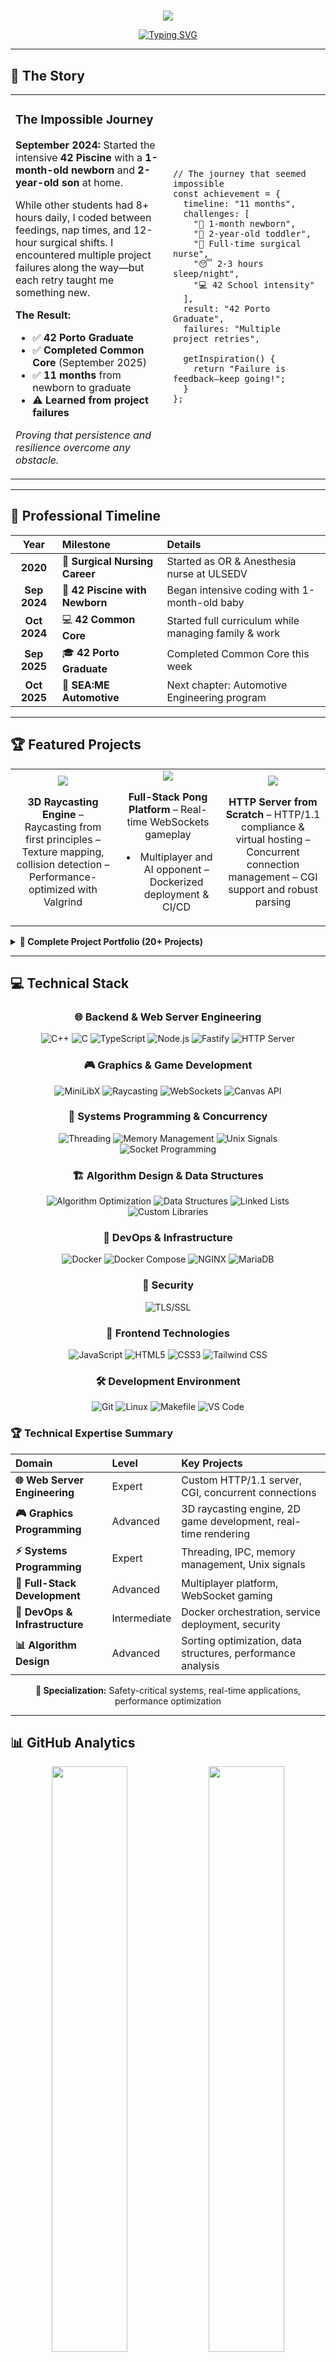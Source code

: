 #

<div align="center">

<img src="https://capsule-render.vercel.app/api?type=waving&color=gradient&customColorList=0,2,2,5,30&height=200&section=header&text=Melanie%20Reis&fontSize=80&fontAlign=50&fontAlignY=40&fontColor=ffffff&desc=From%20Surgery%20to%20Software%20Engineering&descAlign=50&descAlignY=60&animation=fadeIn" />

</div>

<div align="center">

[![Typing SVG](https://readme-typing-svg.demolab.com/?lines=🩺+5+Years+Surgical+Nurse;💻+42+Porto+Graduate;👶+Coded+with+1-month-old+newborn;🎓+Finished+Common+Core+Sept+2025;🚀+Starting+SEA%3AME+October+2025&font=Inter&size=20&duration=3000&pause=1000&color=2F855A&center=true&vCenter=true&width=600&height=100)](https://git.io/typing-svg)

</div>

---

## 🌟 The Story

<table>
<tr>
<td width="50%">

### The Impossible Journey

**September 2024:** Started the intensive **42 Piscine** with a **1-month-old newborn** and **2-year-old son** at home.

While other students had 8+ hours daily, I coded between feedings, nap times, and 12-hour surgical shifts. I encountered multiple project failures along the way—but each retry taught me something new.

**The Result:**
- ✅ **42 Porto Graduate**
- ✅ **Completed Common Core** (September 2025)
- ✅ **11 months** from newborn to graduate
- ⚠️ **Learned from project failures**

*Proving that persistence and resilience overcome any obstacle.*

</td>
<td width="50%">

```
// The journey that seemed impossible
const achievement = {
  timeline: "11 months",
  challenges: [
    "👶 1-month newborn",
    "🧒 2-year-old toddler",
    "🏥 Full-time surgical nurse",
    "😴 2-3 hours sleep/night",
    "💻 42 School intensity"
  ],
  result: "42 Porto Graduate",
  failures: "Multiple project retries",

  getInspiration() {
    return "Failure is feedback—keep going!";
  }
};
```

</td>
</tr>
</table>

---

## 🎯 Professional Timeline

<div align="center">

| Year       | Milestone                       | Details                                             |
|:----------:|:--------------------------------|:----------------------------------------------------|
| **2020**   | 🏥 **Surgical Nursing Career**   | Started as OR & Anesthesia nurse at ULSEDV         |
| **Sep 2024** | 👶 **42 Piscine with Newborn**  | Began intensive coding with 1-month-old baby        |
| **Oct 2024** | 💻 **42 Common Core**           | Started full curriculum while managing family & work |
| **Sep 2025** | 🎓 **42 Porto Graduate**        | Completed Common Core this week                      |
| **Oct 2025** | 🚀 **SEA:ME Automotive**        | Next chapter: Automotive Engineering program         |

</div>

---

## 🏆 Featured Projects

<div align="center">

<table>
<tr>
<td align="center" width="33%">

<img src="https://img.shields.io/badge/cub3D-125%2F100-gold?style=for-the-badge&logo=42&logoColor=white" />

**3D Raycasting Engine**
– Raycasting from first principles
– Texture mapping, collision detection
– Performance-optimized with Valgrind

</td>
<td align="center" width="33%">

<img src="https://img.shields.io/badge/ft_transcendence-110%2F100-brightgreen?style=for-the-badge&logo=42&logoColor=white" />

**Full-Stack Pong Platform**
– Real-time WebSockets gameplay
- Multiplayer and AI opponent
– Dockerized deployment & CI/CD

</td>
<td align="center" width="33%">

<img src="https://img.shields.io/badge/webserv-100%2F100-blue?style=for-the-badge&logo=42&logoColor=white" />

**HTTP Server from Scratch**
– HTTP/1.1 compliance & virtual hosting
– Concurrent connection management
– CGI support and robust parsing

</td>
</tr>
</table>

</div>

<details>
<summary><b>📂 Complete Project Portfolio (20+ Projects)</b></summary>

<br>

| Project               | Score       | Skills                                     | Complexity    |
|:---------------------:|:-----------:|:-------------------------------------------|:-------------:|
| **minishell**         | `99/100`    | Shell implementation, process management   | 🔴 High       |
| **cub3D**             | `125/100`   | 3D graphics, raycasting, memory management | 🔴 High       |
| **webserv**           | `100/100`   | HTTP protocol, concurrency, parsing        | 🔴 High       |
| **ft_transcendence**  | `110/100`   | Full-stack, WebSockets, real-time          | 🔴 High       |
| **Inception**         | `100/100`   | Docker, DevOps, containers                 | 🟡 Medium     |
| **Philosophers**      | `100/100`   | Threading, synchronization                 | 🟡 Medium     |
| **push_swap**         | `100/100`   | Algorithm optimization, sorting            | 🟡 Medium     |
| **so_long**           | `115/100`   | 2D game development                        | 🟡 Medium     |
| **minitalk**          | `116/100`   | UNIX signals, IPC                          | 🟡 Medium     |
| **Born2beroot**       | `106/100`   | System administration                      | 🟢 Basic      |
| **CPP Modules 00-09** | `95-100/100`| OOP, templates, STL                        | 🟡 Medium     |

**🏆 Achievement:** Completed all core projects—some with retries—while balancing healthcare and family.

</details>

---

## 💻 Technical Stack

<div align="center">

### 🌐 Backend & Web Server Engineering
![C++](https://img.shields.io/badge/C++-00599C?style=for-the-badge&logo=cplusplus&logoColor=white)
![C](https://img.shields.io/badge/C-00599C?style=for-the-badge&logo=c&logoColor=white)
![TypeScript](https://img.shields.io/badge/TypeScript-3178C6?style=for-the-badge&logo=typescript&logoColor=white)
![Node.js](https://img.shields.io/badge/Node.js-339933?style=for-the-badge&logo=node.js&logoColor=white)
![Fastify](https://img.shields.io/badge/Fastify-000000?style=for-the-badge&logo=fastify&logoColor=white)
![HTTP Server](https://img.shields.io/badge/HTTP_Server-FF6B35?style=for-the-badge&logo=apache&logoColor=white)

### 🎮 Graphics & Game Development
![MiniLibX](https://img.shields.io/badge/MiniLibX-FF6B6B?style=for-the-badge&logo=opengl&logoColor=white)
![Raycasting](https://img.shields.io/badge/3D_Raycasting-7C3AED?style=for-the-badge&logo=unity&logoColor=white)
![WebSockets](https://img.shields.io/badge/Real--time_Gaming-010101?style=for-the-badge&logo=socket.io&logoColor=white)
![Canvas API](https://img.shields.io/badge/Canvas_API-E34F26?style=for-the-badge&logo=html5&logoColor=white)

### 🔧 Systems Programming & Concurrency
![Threading](https://img.shields.io/badge/Multithreading-4A90E2?style=for-the-badge&logo=c&logoColor=white)
![Memory Management](https://img.shields.io/badge/Memory_Management-FF6B35?style=for-the-badge&logo=c&logoColor=white)
![Unix Signals](https://img.shields.io/badge/Unix_Signals-32CD32?style=for-the-badge&logo=linux&logoColor=white)
![Socket Programming](https://img.shields.io/badge/Socket_Programming-00D9FF?style=for-the-badge&logo=c&logoColor=white)

### 🏗️ Algorithm Design & Data Structures
![Algorithm Optimization](https://img.shields.io/badge/Algorithm_Optimization-7B68EE?style=for-the-badge&logo=algolia&logoColor=white)
![Data Structures](https://img.shields.io/badge/Data_Structures-FF6B6B?style=for-the-badge&logo=c&logoColor=white)
![Linked Lists](https://img.shields.io/badge/Linked_Lists-4A90E2?style=for-the-badge&logo=c&logoColor=white)
![Custom Libraries](https://img.shields.io/badge/Custom_Libraries-32CD32?style=for-the-badge&logo=c&logoColor=white)

### 🚀 DevOps & Infrastructure
![Docker](https://img.shields.io/badge/Docker-2496ED?style=for-the-badge&logo=docker&logoColor=white)
![Docker Compose](https://img.shields.io/badge/Docker_Compose-2496ED?style=for-the-badge&logo=docker&logoColor=white)
![NGINX](https://img.shields.io/badge/NGINX-009639?style=for-the-badge&logo=nginx&logoColor=white)
![MariaDB](https://img.shields.io/badge/MariaDB-003545?style=for-the-badge&logo=mariadb&logoColor=white)

### 🔐 Security
![TLS/SSL](https://img.shields.io/badge/TLS%2FSSL-326CE5?style=for-the-badge&logo=letsencrypt&logoColor=white)

### 🎨 Frontend Technologies
![JavaScript](https://img.shields.io/badge/JavaScript-F7DF1E?style=for-the-badge&logo=javascript&logoColor=black)
![HTML5](https://img.shields.io/badge/HTML5-E34F26?style=for-the-badge&logo=html5&logoColor=white)
![CSS3](https://img.shields.io/badge/CSS3-1572B6?style=for-the-badge&logo=css3&logoColor=white)
![Tailwind CSS](https://img.shields.io/badge/Tailwind_CSS-06B6D4?style=for-the-badge&logo=tailwindcss&logoColor=white)

### 🛠️ Development Environment
![Git](https://img.shields.io/badge/Git-F05032?style=for-the-badge&logo=git&logoColor=white)
![Linux](https://img.shields.io/badge/Linux-FCC624?style=for-the-badge&logo=linux&logoColor=black)
![Makefile](https://img.shields.io/badge/Make-427819?style=for-the-badge&logo=cmake&logoColor=white)
![VS Code](https://img.shields.io/badge/VS_Code-007ACC?style=for-the-badge&logo=visualstudiocode&logoColor=white)

</div>

### 🏆 **Technical Expertise Summary**

<div align="center">

| Domain | Level | Key Projects |
|:-------|:------|:-------------|
| **🌐 Web Server Engineering** | Expert | Custom HTTP/1.1 server, CGI, concurrent connections |
| **🎮 Graphics Programming** | Advanced | 3D raycasting engine, 2D game development, real-time rendering |
| **⚡ Systems Programming** | Expert | Threading, IPC, memory management, Unix signals |
| **🔧 Full-Stack Development** | Advanced | Multiplayer platform, WebSocket gaming |
| **🐳 DevOps & Infrastructure** | Intermediate | Docker orchestration, service deployment, security |
| **📊 Algorithm Design** | Advanced | Sorting optimization, data structures, performance analysis |

**🎯 Specialization:** Safety-critical systems, real-time applications, performance optimization

</div>

---

## 📊 GitHub Analytics

<div align="center">

<img width="49%" src="https://github-readme-stats.vercel.app/api?username=melaniereis&show_icons=true&theme=tokyonight&hide_border=true&bg_color=0D1117&title_color=00D9FF&icon_color=FF6B6B&text_color=FFFFFF&ring_color=7C3AED" />
<img width="49%" src="https://github-readme-streak-stats.herokuapp.com/?user=melaniereis&theme=tokyonight&hide_border=true&background=0D1117&stroke=00D9FF&ring=7C3AED&fire=FF6B6B&currStreakLabel=FFFFFF" />

<img width="60%" src="https://github-readme-stats.vercel.app/api/top-langs/?username=melaniereis&layout=compact&theme=tokyonight&hide_border=true&title_color=00D9FF&text_color=FFFFFF&bg_color=0D1117" />

</div>

---

## 🚀 Next Chapter: SEA:ME Automotive

<div align="center">

<table>
<tr>
<td width="30%" align="center">

<img width="120" src="https://media.giphy.com/media/fwbzI2kV3Qrlpkh59e/giphy.gif" />

</td>
<td width="70%">

### Starting October 2025

**Bridging Healthcare & Automotive Technology**
Fresh from graduating 42 Porto while balancing surgery and motherhood, I’m ready to apply my surgical precision and growth mindset to automotive engineering.

**Focus Areas:**
- 🩺 **In-vehicle Health Monitoring** – real-time driver wellness
- 🚨 **Emergency Response** – life-saving automation
- ⚡ **Safety-Critical Software** – zero-error applications
- 🧠 **Driver Assistance** – health-aware intelligence

</td>
</tr>
</table>

</div>

---

## 🤝 Let’s Connect

<div align="center">

<table>
<tr>
<td align="center">

[![LinkedIn](https://img.shields.io/badge/LinkedIn-0077B5?style=for-the-badge&logo=linkedin&logoColor=white)](https://www.linkedin.com/in/melanie-ferraz-reis-622229a5)
[![Email](https://img.shields.io/badge/Email-D14836?style=for-the-badge&logo=gmail&logoColor=white)](mailto:melanie.ferraz@ua.pt)
[![GitHub](https://img.shields.io/badge/GitHub-100000?style=for-the-badge&logo=github&logoColor=white)](https://github.com/melaniereis)

</td>
<td align="center">

📍 **Ovar, Portugal** 🇵🇹
🎓 **Status:** 42 Porto Graduate
🎯 **Open to:** HealthTech & Automotive roles
🌟 **Specialization:** Safety-critical systems

</td>
</tr>
</table>

<img src="https://komarev.com/ghpvc/?username=melaniereis&label=Profile%20Views&color=2F855A&style=flat" />

</div>

---

<div align="center">

<img src="https://capsule-render.vercel.app/api?type=waving&color=gradient&customColorList=0,2,2,5,30&height=120&section=footer" />

### 💭 *“I approach code with the same precision as surgery—focused, reliable, and resilient.”*

**Ready to build the future of HealthTech and Automotive together?** 🚀

</div>
